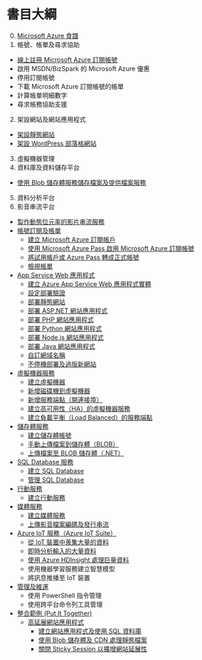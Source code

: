# 書目大綱

0. [Microsoft Azure 食譜](README.md)
1. 帳號、帳單及尋求協助
  * [線上註冊 Microsoft Azure 訂閱帳號](ch01/signup_azure_subscription_online.md)
  * 啟用 MSDN/BizSpark 的 Microsoft Azure 優惠
  * 停用訂閱帳號
  * 下載 Microsoft Azure 訂閱帳號的帳單
  * 計算帳單明細數字
  * 尋求帳務協助支援
2. 架設網站及網站應用程式
  * [架設靜態網站](ch02/create_a_static_website.md)
  * [架設 WordPress 部落格網站](ch02/create_wordpress_website.md)
3. 虛擬機器管理
4. 資料庫及資料儲存平台
  * [使用 Blob 儲存體服務儲存檔案及提供檔案服務](ch04/using_blob_storage.md)
5. 資料分析平台
6. 影音串流平台
  * [製作動態位元率的影片串流服務](ch06/using_media_services_to_stream_adaptive_videos.md)
* [帳號訂閱及帳單](chapter01/README.md)
   * [建立 Microsoft Azure 訂閱帳戶](chapter01/01_signup.md)
   * [使用 Microsoft Azure Pass 啟用 Microsoft Azure 訂閱帳號](chapter01/02_azurepass.md)
   * [將試用帳戶或 Azure Pass 轉成正式帳號](chapter01/03_migrate_subscription.md)
   * [檢視帳單](chapter01/04_view_the_bill.md)
* [App Service Web 應用程式](chapter02/README.md)
   * [建立 Azure App Service Web 應用程式實體](chapter02/01_create_a_website.md)
   * [設定部署驗證](chapter02/02_configure_authentication.md)
   * [部署靜態網站](chapter02/03_deploy_static_website.md)
   * [部署 ASP.NET 網站應用程式](chapter02/04_deploy_aspnet_website.md)
   * [部署 PHP 網站應用程式](chapter02/05_deploy_php_website.md)
   * [部署 Python 網站應用程式](chapter02/06_deploy_python_website.md)
   * [部署 Node.js 網站應用程式](chapter02/07_deploy_nodejs_website.md)
   * [部署 Java 網站應用程式](chapter02/08_deploy_java_website.md)
   * [自訂網域名稱](chapter02/09_configure_custom_domain.md)
   * [不停機部署及過版新網站](chapter02/10_deploy_websites_using_deployment_slots.md)
* [虛擬機器服務](chapter03/README.md)
   * [建立虛擬機器](chapter03/01_create_virtual_machine.md)
   * [新增磁碟機到虛擬機器](chapter03/02_attach_a_new_disk.md)
   * [新增服務端點（開連接埠）](chapter03/03_create_endpoint.md)
   * [建立高可用性（HA）的虛擬機器服務](chapter03/04_high_availability.md)
   * [建立負載平衡（Load Balanced）的服務端點](chapter03/05_load_balanced.md)
* [儲存體服務](chapter04/README.md)
   * [建立儲存體帳號](chapter04/01_create_storage_account.md)
   * [手動上傳檔案到儲存體（BLOB）](chapter04/02_manual_upload_files_to_storage_blob.md)
   * [上傳檔案至 BLOB 儲存體（.NET）](chapter04/03_upload_file_to_blob_storage_dotnet.md)
* [SQL Database 服務](chapter05/README.md)
   * [建立 SQL Database](chapter05/01_create_sql_database.md)
   * [管理 SQL Database](chapter05/02_manage_sql_database.md)
* [行動服務](chapter06/README.md)
   * [建立行動服務](chapter06/01_create_mobile_service.md)
* [媒體服務](chapter07/README.md)
   * [建立媒體服務](chapter07/01_create_media_service.md)
   * [上傳影音檔案編碼及發行串流](chapter07/02_streaming_the_media_files.md)
* [Azure IoT 服務（Azure IoT Suite）](chapter08/README.md)
   * [從 IoT 裝置中蒐集大量的資料](chapter08/01_collect_data_from_iot_devices.md)
   * [即時分析輸入的大量資料](chapter08/02_realtime_data_analysis.md)
   * [使用 Azure HDInsight 處理巨量資料](chapter08/03_manipulate_big_data_using_azure_hdinsight.md)
   * 使用機器學習服務建立智慧模型
   * 將訊息推播至 IoT 裝置
* [管理及維運](chapter09/README.md)
   * 使用 PowerShell 指令管理
   * 使用跨平台命令列工具管理
* [整合範例 (Put It Together)](chapterX/README.md)
	* [高延展網站應用程式](chapterX/01_Scalable_Web/README.md)
		* [建立網站應用程式及使用 SQL 資料庫](chapterX/01_Scalable_Web/01_creating_web_apps_and_using_sql_database.md)
		* [使用 Blob 儲存體及 CDN 處理靜態檔案](chapterX/01_Scalable_Web/02_using_blob_storage_and_cdn_to_process_static_files.md)
		* [關閉 Sticky Session 以擴增網站延展性](chapterX/01_Scalable_Web/03_disabling_arr_instnace_affinity.md)

